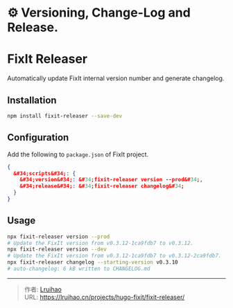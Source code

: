 # ⚙️ Versioning, Change-Log and Release.

# FixIt Releaser

Automatically update FixIt internal version number and generate changelog.

## Installation

```bash
npm install fixit-releaser --save-dev
```

## Configuration

Add the following to `package.json` of FixIt project.

```json
{
  &#34;scripts&#34;: {
    &#34;version&#34;: &#34;fixit-releaser version --prod&#34;,
    &#34;release&#34;: &#34;fixit-releaser changelog&#34;
  }
}
```

## Usage

```bash
npx fixit-releaser version --prod
# Update the FixIt version from v0.3.12-1ca9fdb7 to v0.3.12.
npx fixit-releaser version --dev
# Update the FixIt version from v0.3.12-1ca9fdb7 to v0.3.12-2ca9fdb7.
npx fixit-releaser changelog --starting-version v0.3.10
# auto-changelog: 6 kB written to CHANGELOG.md
```


---

> 作者: [Lruihao](https://github.com/Lruihao)  
> URL: https://lruihao.cn/projects/hugo-fixit/fixit-releaser/  

